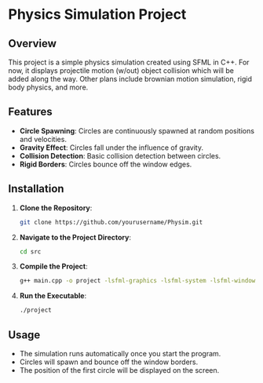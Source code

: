 # Physics Simulation Project

## Overview
This project is a simple physics simulation created using SFML in C++. For now, it displays projectile motion (w/out) object collision which will be added along the way. Other plans include brownian motion simulation, rigid body physics, and more.

## Features
- **Circle Spawning**: Circles are continuously spawned at random positions and velocities.
- **Gravity Effect**: Circles fall under the influence of gravity.
- **Collision Detection**: Basic collision detection between circles.
- **Rigid Borders**: Circles bounce off the window edges.

## Installation
1. **Clone the Repository**:
    ```sh
    git clone https://github.com/yourusername/Physim.git
    ```
2. **Navigate to the Project Directory**:
    ```sh
    cd src
    ```
3. **Compile the Project**:
    ```sh
    g++ main.cpp -o project -lsfml-graphics -lsfml-system -lsfml-window
    ```
4. **Run the Executable**:
    ```sh
    ./project
    ```

## Usage
- The simulation runs automatically once you start the program.
- Circles will spawn and bounce off the window borders.
- The position of the first circle will be displayed on the screen.
